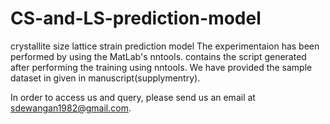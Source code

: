 # CS-and-LS-prediction-model
crystallite size lattice strain prediction model
The experimentaion has been performed by using the MatLab's nntools.
contains the script generated after performing the training using nntools.
We have provided the sample dataset in given in manuscript(supplymentry).

In order to access us and query, please send us an email at sdewangan1982@gmail.com.
